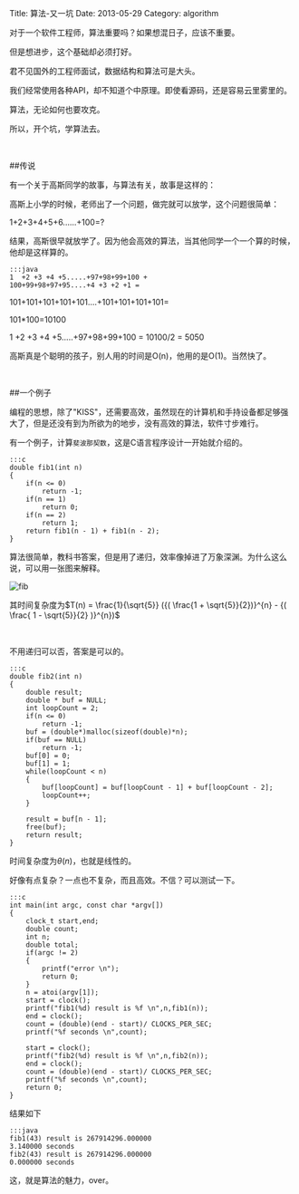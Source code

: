 Title: 算法-又一坑
Date: 2013-05-29
Category: algorithm

对于一个软件工程师，算法重要吗？如果想混日子，应该不重要。

但是想进步，这个基础却必须打好。

君不见国外的工程师面试，数据结构和算法可是大头。

我们经常使用各种API，却不知道个中原理。即使看源码，还是容易云里雾里的。

算法，无论如何也要攻克。

所以，开个坑，学算法去。

<br/>

##传说

有一个关于高斯同学的故事，与算法有关，故事是这样的：

高斯上小学的时候，老师出了一个问题，做完就可以放学，这个问题很简单：

1+2+3+4+5+6......+100=?

结果，高斯很早就放学了。因为他会高效的算法，当其他同学一个一个算的时候，他却是这样算的。

    :::java
    1  +2 +3 +4 +5.....+97+98+99+100 +
    100+99+98+97+95....+4 +3 +2 +1 = 

101+101+101+101+101....+101+101+101+101=

101*100=10100

1  +2 +3 +4 +5.....+97+98+99+100 = 10100/2 = 5050

高斯真是个聪明的孩子，别人用的时间是O(n)，他用的是O(1)。当然快了。

<br/>

##一个例子

编程的思想，除了"KISS"，还需要高效，虽然现在的计算机和手持设备都足够强大了，但是还没有到为所欲为的地步，没有高效的算法，软件寸步难行。

有一个例子，计算`斐波那契数`，这是C语言程序设计一开始就介绍的。

    :::c
    double fib1(int n)
    {
        if(n <= 0)
            return -1;
        if(n == 1)
            return 0;
        if(n == 2)
            return 1;
        return fib1(n - 1) + fib1(n - 2);
    }

算法很简单，教科书答案，但是用了递归，效率像掉进了万象深渊。为什么这么说，可以用一张图来解释。

![fib]({filename}/images/img/fib.png)

其时间复杂度为$T(n) = \frac{1}{\sqrt{5}} ({( \frac{1 + \sqrt{5}}{2})}^{n} -  {( \frac{ 1 - \sqrt{5}}{2} )}^{n})$


<br/>

不用递归可以否，答案是可以的。

    :::c
    double fib2(int n)
    {
        double result;
        double * buf = NULL;
        int loopCount = 2;
        if(n <= 0)
            return -1;
        buf = (double*)malloc(sizeof(double)*n);
        if(buf == NULL)
            return -1;
        buf[0] = 0;
        buf[1] = 1;
        while(loopCount < n)
        {
            buf[loopCount] = buf[loopCount - 1] + buf[loopCount - 2];	
            loopCount++;
        }

        result = buf[n - 1];
        free(buf);
        return result;
    }

时间复杂度为$\theta(n)$，也就是线性的。

好像有点复杂？一点也不复杂，而且高效。不信？可以测试一下。

    :::c
    int main(int argc, const char *argv[])
    {
        clock_t start,end;
        double count;
        int n;
        double total;
        if(argc != 2)
        {
            printf("error \n");
            return 0;
        }
        n = atoi(argv[1]);
        start = clock();
        printf("fib1(%d) result is %f \n",n,fib1(n));
        end = clock();
        count = (double)(end - start)/ CLOCKS_PER_SEC;
        printf("%f seconds \n",count);

        start = clock();
        printf("fib2(%d) result is %f \n",n,fib2(n));
        end = clock();
        count = (double)(end - start)/ CLOCKS_PER_SEC;
        printf("%f seconds \n",count);
        return 0;
    }

结果如下

    :::java
    fib1(43) result is 267914296.000000 
    3.140000 seconds 
    fib2(43) result is 267914296.000000 
    0.000000 seconds 

这，就是算法的魅力，over。

